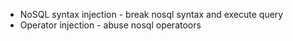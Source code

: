 -  NoSQL syntax injection - break nosql syntax and execute query 
-  Operator injection - abuse nosql operatoors